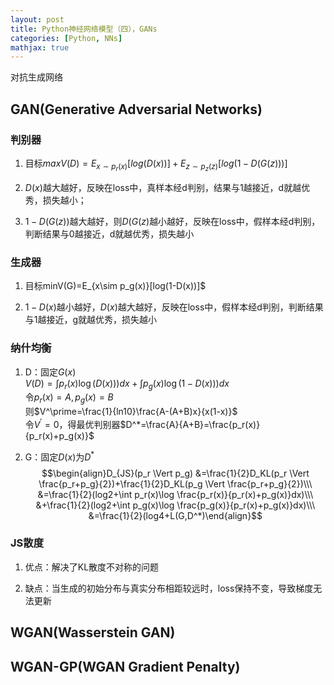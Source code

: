 ```yaml
---
layout: post
title: Python神经网络模型（四），GANs
categories: [Python, NNs]
mathjax: true
---
```


对抗生成网络

<!-- more -->
## GAN(Generative Adversarial Networks)
### 判别器  
1. 目标$maxV(D)=E_{x\sim p_r(x)}[log(D(x))] + E_{z\sim p_z(z)}[log(1-D(G(z)))]$

2. $D(x)$越大越好，反映在loss中，真样本经d判别，结果与1越接近，d就越优秀，损失越小；

3. $1-D(G(z))$越大越好，则$D(G(z)$越小越好，反映在loss中，假样本经d判别，判断结果与0越接近，d就越优秀，损失越小

### 生成器  
1. 目标minV(G)=E_{x\sim p_g(x)}[log(1-D(x))]$

2. $1-D(x)$越小越好，$D(x)$越大越好，反映在loss中，假样本经d判别，判断结果与1越接近，g就越优秀，损失越小

### 纳什均衡
1. D：固定$G(x)$  
$V(D)=\int p_r(x)\log(D(x)))dx + \int p_g(x)\log(1-D(x)))dx$  
令$p_r(x)=A,p_g(x)=B$  
则$V^\prime=\frac{1}{ln10}\frac{A-(A+B)x}{x(1-x)}$  
令$V^\prime=0$，得最优判别器$D^*=\frac{A}{A+B}=\frac{p_r(x)}{p_r(x)+p_g(x)}$

2. G：固定$D(x)$为$D^*$  
$$\begin{align}D_{JS}(p_r \Vert p_g) 
&=\frac{1}{2}D_KL(p_r \Vert \frac{p_r+p_g}{2})+\frac{1}{2}D_KL(p_g \Vert \frac{p_r+p_g}{2})\\\
&=\frac{1}{2}(log2+\int p_r(x)\log \frac{p_r(x)}{p_r(x)+p_g(x)}dx)\\\
&+\frac{1}{2}(log2+\int p_g(x)\log \frac{p_g(x)}{p_r(x)+p_g(x)}dx)\\\
&=\frac{1}{2}(log4+L(G,D^*)\end{align}$$


### JS散度
1. 优点：解决了KL散度不对称的问题

2. 缺点：当生成的初始分布与真实分布相距较远时，loss保持不变，导致梯度无法更新

## WGAN(Wasserstein GAN)


## WGAN-GP(WGAN Gradient Penalty)
